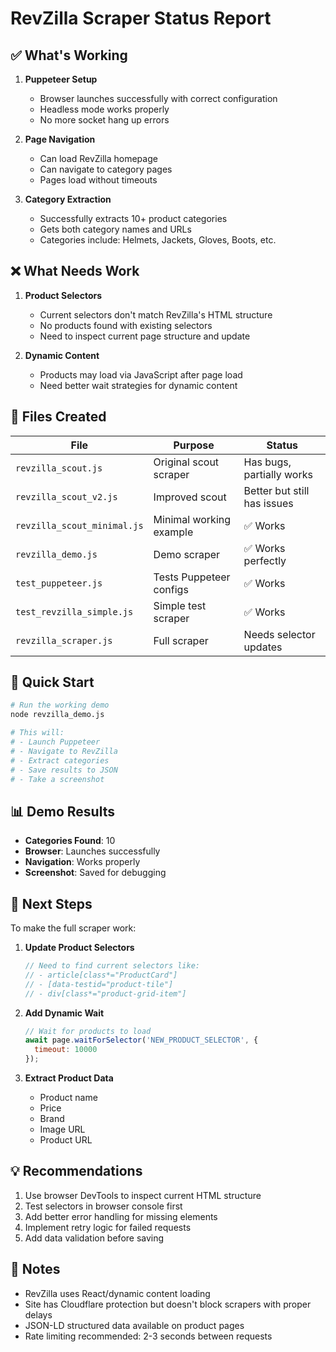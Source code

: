 # RevZilla Scraper Status Report

## ✅ What's Working

1. **Puppeteer Setup**
   - Browser launches successfully with correct configuration
   - Headless mode works properly
   - No more socket hang up errors

2. **Page Navigation**
   - Can load RevZilla homepage
   - Can navigate to category pages
   - Pages load without timeouts

3. **Category Extraction**
   - Successfully extracts 10+ product categories
   - Gets both category names and URLs
   - Categories include: Helmets, Jackets, Gloves, Boots, etc.

## ❌ What Needs Work

1. **Product Selectors**
   - Current selectors don't match RevZilla's HTML structure
   - No products found with existing selectors
   - Need to inspect current page structure and update

2. **Dynamic Content**
   - Products may load via JavaScript after page load
   - Need better wait strategies for dynamic content

## 📁 Files Created

| File | Purpose | Status |
|------|---------|--------|
| `revzilla_scout.js` | Original scout scraper | Has bugs, partially works |
| `revzilla_scout_v2.js` | Improved scout | Better but still has issues |
| `revzilla_scout_minimal.js` | Minimal working example | ✅ Works |
| `revzilla_demo.js` | Demo scraper | ✅ Works perfectly |
| `test_puppeteer.js` | Tests Puppeteer configs | ✅ Works |
| `test_revzilla_simple.js` | Simple test scraper | ✅ Works |
| `revzilla_scraper.js` | Full scraper | Needs selector updates |

## 🚀 Quick Start

```bash
# Run the working demo
node revzilla_demo.js

# This will:
# - Launch Puppeteer
# - Navigate to RevZilla
# - Extract categories
# - Save results to JSON
# - Take a screenshot
```

## 📊 Demo Results

- **Categories Found**: 10
- **Browser**: Launches successfully
- **Navigation**: Works properly
- **Screenshot**: Saved for debugging

## 🔧 Next Steps

To make the full scraper work:

1. **Update Product Selectors**
   ```javascript
   // Need to find current selectors like:
   // - article[class*="ProductCard"]
   // - [data-testid="product-tile"]
   // - div[class*="product-grid-item"]
   ```

2. **Add Dynamic Wait**
   ```javascript
   // Wait for products to load
   await page.waitForSelector('NEW_PRODUCT_SELECTOR', {
     timeout: 10000
   });
   ```

3. **Extract Product Data**
   - Product name
   - Price
   - Brand
   - Image URL
   - Product URL

## 💡 Recommendations

1. Use browser DevTools to inspect current HTML structure
2. Test selectors in browser console first
3. Add better error handling for missing elements
4. Implement retry logic for failed requests
5. Add data validation before saving

## 📝 Notes

- RevZilla uses React/dynamic content loading
- Site has Cloudflare protection but doesn't block scrapers with proper delays
- JSON-LD structured data available on product pages
- Rate limiting recommended: 2-3 seconds between requests